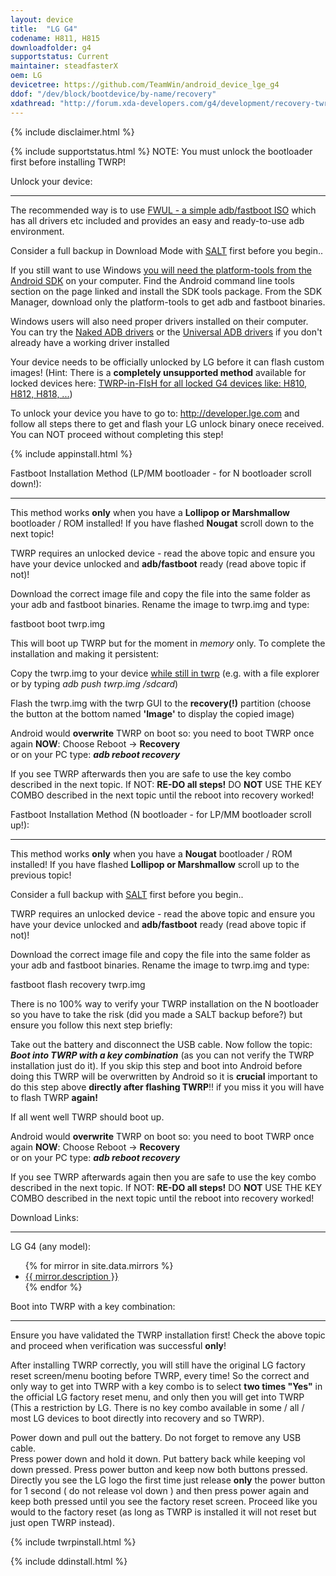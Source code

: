 ```yaml
---
layout: device
title:  "LG G4"
codename: H811, H815
downloadfolder: g4
supportstatus: Current
maintainer: steadfasterX
oem: LG
devicetree: https://github.com/TeamWin/android_device_lge_g4
ddof: "/dev/block/bootdevice/by-name/recovery"
xdathread: "http://forum.xda-developers.com/g4/development/recovery-twrp-3-touch-recovery-t3442424"
---
```


{% include disclaimer.html %}

{% include supportstatus.html %}
NOTE: You must unlock the bootloader first before installing TWRP!

<div class='page-heading' id='unlock'>Unlock your device:</div>
<hr />
<p class="text">The recommended way is to use <a href="https://forum.xda-developers.com/android/software-hacking/live-iso-adb-fastboot-driver-issues-t3526755" target=_blank>FWUL - a simple adb/fastboot ISO</a> which has all drivers etc included and provides an easy and ready-to-use adb environment.</p>
<p class="text">Consider a full backup in Download Mode with <a href="https://bit.do/SALTatXDA" target=_blank>SALT</a> first before you begin..</p>
<p class="text">If you still want to use Windows <a href="http://developer.android.com/sdk/index.html#linux-bundle-size">you will need the platform-tools from the Android SDK</a> on your computer. Find the Android command line tools section on the page linked and install the SDK tools package. From the SDK Manager, download only the platform-tools to get adb and fastboot binaries.</p>
<p class="text">Windows users will also need proper drivers installed on their computer. You can try the <a href="http://www.xda-developers.com/universal-naked-driver-solves-your-adb-driver-problems-on-windows/">Naked ADB drivers</a> or the <a href="http://www.koushikdutta.com/post/universal-adb-driver">Universal ADB drivers</a> if you don't already have a working driver installed</p>
<p class="text">Your device needs to be officially unlocked by LG before it can flash custom images! (Hint: There is a <b>completely unsupported method</b> available for locked devices here: <a href="https://forum.xda-developers.com/g4/development/locked-twrpinfish-locked-g4-devices-t3573048">TWRP-in-FIsH for all locked G4 devices like: H810, H812, H818, ...</a>)</p>
<p class="text">To unlock your device you have to go to: <a href="http://developer.lge.com/resource/mobile/RetrieveBootloader.dev" target=_blank>http://developer.lge.com</a> and follow all steps there to get and flash your LG unlock binary onece received. You can NOT proceed without completing this step!</p>

{% include appinstall.html %}

<div class='page-heading' id='fastboot-install-lpmm'>Fastboot Installation Method (LP/MM bootloader - for N bootloader scroll down!):</div>
<hr />
<p class="text">This method works <b>only</b> when you have a <b>Lollipop or Marshmallow</b> bootloader / ROM installed! If you have flashed <b>Nougat</b> scroll down to the next topic!</p>
<p class="text">TWRP requires an unlocked device - read the above topic and ensure you have your device unlocked and <b>adb/fastboot</b> ready (read above topic if not)!</p>
<p class="text">Download the correct image file and copy the file into the same folder as your adb and fastboot binaries. Rename the image to twrp.img and type:</p>
<p class="code">fastboot boot twrp.img</p>
<p class="text">This will boot up TWRP but for the moment in <i>memory</i> only. To complete the installation and making it persistent:</p>
<p class="text">Copy the twrp.img to your device <u>while still in twrp</u> (e.g. with a file explorer or by typing <i>adb push twrp.img /sdcard</i>)</p>
<p class="text">Flash the twrp.img with the twrp GUI to the <b>recovery(!)</b> partition (choose the button at the bottom named <b>'Image'</b> to display the copied image)</p>
<p class="text">Android would <b>overwrite</b> TWRP on boot so: you need to boot TWRP once again <b>NOW</b>: Choose Reboot -> <b>Recovery</b><br />
or on your PC type: <i><b>adb reboot recovery</b></i></p>
<p class="text">If you see TWRP afterwards then you are safe to use the key combo described in the next topic. If NOT: <b>RE-DO all steps!</b> DO <b>NOT</b> USE THE KEY COMBO described in the next topic until the reboot into recovery worked!</p>

<div class='page-heading' id='fastboot-install-n'>Fastboot Installation Method (N bootloader - for LP/MM bootloader scroll up!):</div>
<hr />
<p class="text">This method works <b>only</b> when you have a <b>Nougat</b> bootloader / ROM installed! If you have flashed <b>Lollipop or Marshmallow</b> scroll up to the previous topic!</p>
<p class="text">Consider a full backup with <a href="https://bit.do/SALTatXDA" target=_blank>SALT</a> first before you begin..</p>
<p class="text">TWRP requires an unlocked device - read the above topic and ensure you have your device unlocked and <b>adb/fastboot</b> ready (read above topic if not)!</p>
<p class="text">Download the correct image file and copy the file into the same folder as your adb and fastboot binaries. Rename the image to twrp.img and type:</p>
<p class="code">fastboot flash recovery twrp.img</p>
<p class="text">There is no 100% way to verify your TWRP installation on the N bootloader so you have to take the risk (did you made a SALT backup before?) but ensure you follow this next step briefly:</p>
<p class="text">Take out the battery and disconnect the USB cable. Now follow the topic: <i><b>Boot into TWRP with a key combination</b></i> (as you can not verify the TWRP installation just do it). If you skip this step and boot into Android before doing this TWRP will be overwritten by Android so it is <b>crucial</b> important to do this step above <b>directly after flashing TWRP</b>!! if you miss it you will have to flash TWRP <b>again!</b></p>
<p class="text">If all went well TWRP should boot up.</p>
<p class="text">Android would <b>overwrite</b> TWRP on boot so: you need to boot TWRP once again <b>NOW</b>: Choose Reboot -> <b>Recovery</b><br />
or on your PC type: <i><b>adb reboot recovery</b></i></p>
<p class="text">If you see TWRP afterwards again then you are safe to use the key combo described in the next topic. If NOT: <b>RE-DO all steps!</b> DO <b>NOT</b> USE THE KEY COMBO described in the next topic until the reboot into recovery worked!</p>

<div class='page-heading'>Download Links:</div>
<hr />
<p class="text">LG G4 (any model):</p>
<ul>
{% for mirror in site.data.mirrors %}
  <li>
    <a href="{{ mirror.baseurl }}g4">
      {{ mirror.description }}
    </a>
  </li>
{% endfor %}
</ul>

<div class='page-heading'>Boot into TWRP with a key combination:</div>
<hr />
<p class="text">Ensure you have validated the TWRP installation first! Check the above topic and proceed when verification was successful <b>only</b>!<p>
<p class="text">After installing TWRP correctly, you will still have the original LG factory reset screen/menu booting before TWRP, every time! So the correct and only way to get into TWRP with a key combo is to select <b>two times "Yes"</b> in the official LG factory reset menu, and only then you will get into TWRP (This a restriction by LG. There is no key combo available in some / all / most LG devices to boot directly into recovery and so TWRP).</p>
<p class="text">Power down and pull out the battery. Do not forget to remove any USB cable. <br />
Press power down and hold it down. Put battery back while keeping vol down pressed. Press power button and keep now both buttons pressed. Directly you see the LG logo the first time just release <b>only</b> the power button for 1 second ( do not release vol down ) and then press power again and keep both pressed until you see the factory reset screen. Proceed like you would to the factory reset (as long as TWRP is installed it will not reset but just open TWRP instead).


{% include twrpinstall.html %}

{% include ddinstall.html %}
